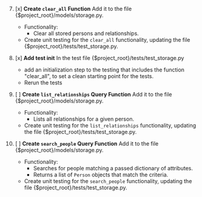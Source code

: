 

7. [x] **Create `clear_all` Function** Add it to the file {$project_root}/models/storage.py.
    - Functionality:
        - Clear all stored persons and relationships.
    - Create unit testing for the `clear_all` functionality, updating the file {$project_root}/tests/test_storage.py.
	
8. [x] **Add test init** In the test file {$project_root}/tests/test_storage.py
	- add an initialization step to the testing	that includes the function "clear_all", to set a clean starting point for the tests.
	- Rerun the tests

9. [ ] **Create `list_relationships` Query Function** Add it to the file {$project_root}/models/storage.py.
    - Functionality:
        - Lists all relationships for a given person.
    - Create unit testing for the `list_relationships` functionality, updating the file {$project_root}/tests/test_storage.py.

10. [ ] **Create `search_people` Query Function** Add it to the file {$project_root}/models/storage.py.
    - Functionality:
        - Searches for people matching a passed dictionary of attributes.
        - Returns a list of `Person` objects that match the criteria.
    - Create unit testing for the `search_people` functionality, updating the file {$project_root}/tests/test_storage.py.
